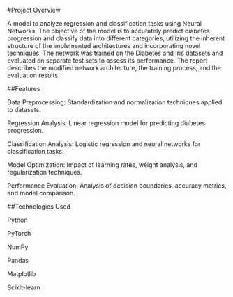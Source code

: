 #Project Overview

A model to analyze regression and classification tasks using Neural Networks. The objective of the model is to accurately predict diabetes progression and classify data into different categories, utilizing the inherent structure of the implemented architectures and incorporating novel techniques. The network was trained on the Diabetes and Iris datasets and evaluated on separate test sets to assess its performance. The report describes the modified network architecture, the training process, and the evaluation results.

##Features

Data Preprocessing: Standardization and normalization techniques applied to datasets.

Regression Analysis: Linear regression model for predicting diabetes progression.

Classification Analysis: Logistic regression and neural networks for classification tasks.

Model Optimization: Impact of learning rates, weight analysis, and regularization techniques.

Performance Evaluation: Analysis of decision boundaries, accuracy metrics, and model comparison.

##Technologies Used

Python

PyTorch

NumPy

Pandas

Matplotlib

Scikit-learn
